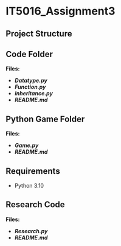# IT5016_Assignment3

## Project Structure

## Code Folder
**Files:**
- ***Datatype.py***
- ***Function.py***
- ***inheritance.py***
- ***README.md***

## Python Game Folder
**Files:**
- ***Game.py***
- ***README.md***

## Requirements
- Python 3.10

## Research Code
**Files:**
- ***Research.py***
- ***README.md***
